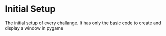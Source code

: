 # Initial Setup
The initial setup of every challange. It has only the basic code to create and display a window in pygame

